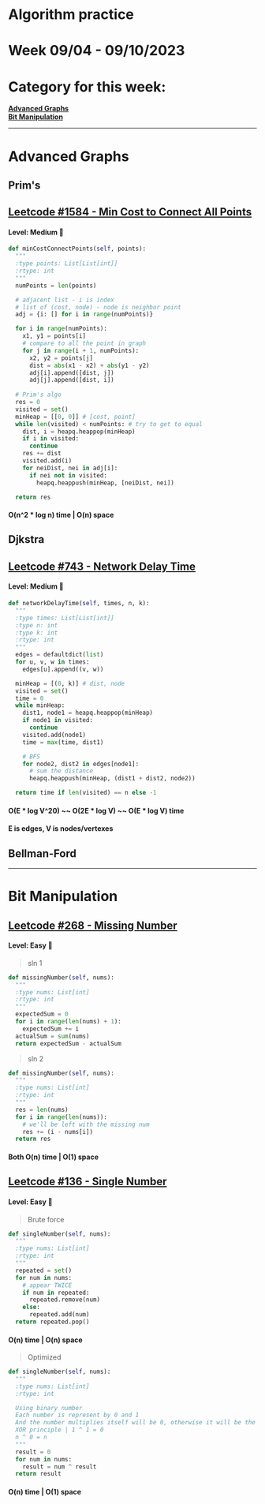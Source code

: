 # Algorithm practice

# Week 09/04 - 09/10/2023


# Category for this week:
**[Advanced Graphs](#advanced-graphs)**<br>
**[Bit Manipulation](#bit-manipulation)**<br>

---

# Advanced Graphs

## Prim's
## [Leetcode #1584 - Min Cost to Connect All Points](https://leetcode.com/problems/min-cost-to-connect-all-points/)

#### Level: Medium 📘

```python
def minCostConnectPoints(self, points):
  """
  :type points: List[List[int]]
  :rtype: int
  """
  numPoints = len(points)

  # adjacent list - i is index
  # list of (cost, node) - node is neighbor point
  adj = {i: [] for i in range(numPoints)} 

  for i in range(numPoints):
    x1, y1 = points[i]
    # compare to all the point in graph
    for j in range(i + 1, numPoints):
      x2, y2 = points[j]
      dist = abs(x1 - x2) + abs(y1 - y2)
      adj[i].append([dist, j])
      adj[j].append([dist, i])
      
  # Prim's algo 
  res = 0
  visited = set()
  minHeap = [[0, 0]] # [cost, point]
  while len(visited) < numPoints: # try to get to equal
    dist, i = heapq.heappop(minHeap)
    if i in visited:
      continue
    res += dist
    visited.add(i)
    for neiDist, nei in adj[i]:
      if nei not in visited:
        heapq.heappush(minHeap, [neiDist, nei])

  return res
```

#### O(n^2 * log n) time | O(n) space

## Djkstra
## [Leetcode #743 - Network Delay Time](https://leetcode.com/problems/network-delay-time/)

#### Level: Medium 📘

```python
def networkDelayTime(self, times, n, k):
  """
  :type times: List[List[int]]
  :type n: int
  :type k: int
  :rtype: int
  """
  edges = defaultdict(list)
  for u, v, w in times:
    edges[u].append((v, w))

  minHeap = [(0, k)] # dist, node
  visited = set()
  time = 0
  while minHeap:
    dist1, node1 = heapq.heappop(minHeap)
    if node1 in visited:
      continue
    visited.add(node1)
    time = max(time, dist1)

    # BFS
    for node2, dist2 in edges[node1]:
      # sum the distance
      heapq.heappush(minHeap, (dist1 + dist2, node2))

  return time if len(visited) == n else -1
```

#### O(E * log V^20) ~~ O(2E * log V) ~~ O(E * log V) time
#### E is edges, V is nodes/vertexes

## Bellman-Ford

---

# Bit Manipulation

## [Leetcode #268 - Missing Number](https://leetcode.com/problems/missing-number/)

#### Level: Easy 📗

> sln 1
```python
def missingNumber(self, nums):
  """
  :type nums: List[int]
  :rtype: int
  """
  expectedSum = 0
  for i in range(len(nums) + 1):
    expectedSum += i
  actualSum = sum(nums)
  return expectedSum - actualSum
```

> sln 2
```python
def missingNumber(self, nums):
  """
  :type nums: List[int]
  :rtype: int
  """
  res = len(nums)
  for i in range(len(nums)):
    # we'll be left with the missing num
    res += (i - nums[i])
  return res
```

#### Both O(n) time | O(1) space

## [Leetcode #136 - Single Number](https://leetcode.com/problems/single-number/)

#### Level: Easy 📗

> Brute force

```python
def singleNumber(self, nums):
  """
  :type nums: List[int]
  :rtype: int
  """
  repeated = set()
  for num in nums:
    # appear TWICE
    if num in repeated:
      repeated.remove(num)
    else:
      repeated.add(num)
  return repeated.pop()
```

#### O(n) time | O(n) space

> Optimized

```python
def singleNumber(self, nums):
  """
  :type nums: List[int]
  :rtype: int

  Using binary number
  Each number is represent by 0 and 1
  And the number multiplies itself will be 0, otherwise it will be the number
  XOR principle | 1 ^ 1 = 0
  n ^ 0 = n
  """
  result = 0
  for num in nums:
    result = num ^ result
  return result
```

#### O(n) time | O(1) space
